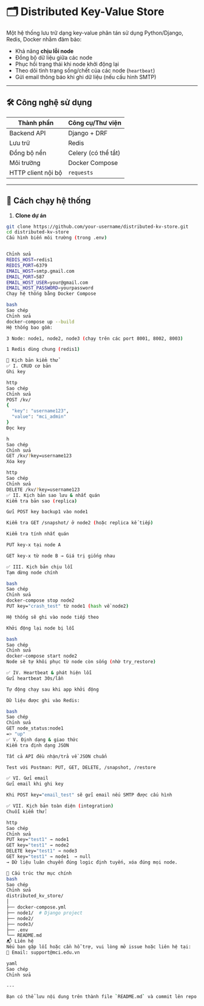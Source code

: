 # 🗂️ Distributed Key-Value Store

Một hệ thống lưu trữ dạng key-value phân tán sử dụng Python/Django, Redis, Docker nhằm đảm bảo:
- Khả năng **chịu lỗi node**
- Đồng bộ dữ liệu giữa các node
- Phục hồi trạng thái khi node khởi động lại
- Theo dõi tình trạng sống/chết của các node (`heartbeat`)
- Gửi email thông báo khi ghi dữ liệu (nếu cấu hình SMTP)

---

## 🛠️ Công nghệ sử dụng

| Thành phần       | Công cụ/Thư viện |
|------------------|------------------|
| Backend API      | Django + DRF     |
| Lưu trữ          | Redis            |
| Đồng bộ nền       | Celery (có thể tắt) |
| Môi trường       | Docker Compose   |
| HTTP client nội bộ| `requests`       |

---

## 🚀 Cách chạy hệ thống

1. **Clone dự án**

```bash
git clone https://github.com/your-username/distributed-kv-store.git
cd distributed-kv-store
Cấu hình biến môi trường (trong .env)


Chỉnh sửa
REDIS_HOST=redis1
REDIS_PORT=6379
EMAIL_HOST=smtp.gmail.com
EMAIL_PORT=587
EMAIL_HOST_USER=your@gmail.com
EMAIL_HOST_PASSWORD=yourpassword
Chạy hệ thống bằng Docker Compose

bash
Sao chép
Chỉnh sửa
docker-compose up --build
Hệ thống bao gồm:

3 Node: node1, node2, node3 (chạy trên các port 8001, 8002, 8003)

1 Redis dùng chung (redis1)

🧪 Kịch bản kiểm thử
✅ I. CRUD cơ bản
Ghi key

http
Sao chép
Chỉnh sửa
POST /kv/
{
  "key": "username123",
  "value": "mci_admin"
}
Đọc key

h
Sao chép
Chỉnh sửa
GET /kv/?key=username123
Xóa key

http
Sao chép
Chỉnh sửa
DELETE /kv/?key=username123
✅ II. Kịch bản sao lưu & nhất quán
Kiểm tra bản sao (replica)

Gửi POST key backup1 vào node1

Kiểm tra GET /snapshot/ ở node2 (hoặc replica kế tiếp)

Kiểm tra tính nhất quán

PUT key-x tại node A

GET key-x từ node B → Giá trị giống nhau

✅ III. Kịch bản chịu lỗi
Tạm dừng node chính

bash
Sao chép
Chỉnh sửa
docker-compose stop node2
PUT key="crash_test" từ node1 (hash về node2)

Hệ thống sẽ ghi vào node tiếp theo

Khởi động lại node bị lỗi

bash
Sao chép
Chỉnh sửa
docker-compose start node2
Node sẽ tự khôi phục từ node còn sống (nhờ try_restore)

✅ IV. Heartbeat & phát hiện lỗi
Gửi heartbeat 30s/lần

Tự động chạy sau khi app khởi động

Dữ liệu được ghi vào Redis:

bash
Sao chép
Chỉnh sửa
GET node_status:node1
=> "up"
✅ V. Định dạng & giao thức
Kiểm tra định dạng JSON

Tất cả API đều nhận/trả về JSON chuẩn

Test với Postman: PUT, GET, DELETE, /snapshot, /restore

✅ VI. Gửi email
Gửi email khi ghi key

Khi POST key="email_test" sẽ gửi email nếu SMTP được cấu hình

✅ VII. Kịch bản toàn diện (integration)
Chuỗi kiểm thử:

http
Sao chép
Chỉnh sửa
PUT key="test1" → node1
GET key="test1" → node2
DELETE key="test1" → node3
GET key="test1" → node1  → null
→ Dữ liệu luân chuyển đúng logic định tuyến, xóa đúng mọi node.

🔧 Cấu trúc thư mục chính
bash
Sao chép
Chỉnh sửa
distributed_kv_store/
│
├── docker-compose.yml
├── node1/  # Django project
├── node2/
├── node3/
├── .env
└── README.md
📬 Liên hệ
Nếu bạn gặp lỗi hoặc cần hỗ trợ, vui lòng mở issue hoặc liên hệ tại:
📧 Email: support@mci.edu.vn

yaml
Sao chép
Chỉnh sửa

--- 

Bạn có thể lưu nội dung trên thành file `README.md` và commit lên repo. Nếu cần tạo README riêng cho từng node 
